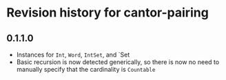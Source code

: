 # Revision history for cantor-pairing

## 0.1.1.0

- Instances for `Int`, `Word`, `IntSet`, and `Set
- Basic recursion is now detected generically, so there is now no need to manually specify that the cardinality is `Countable`

